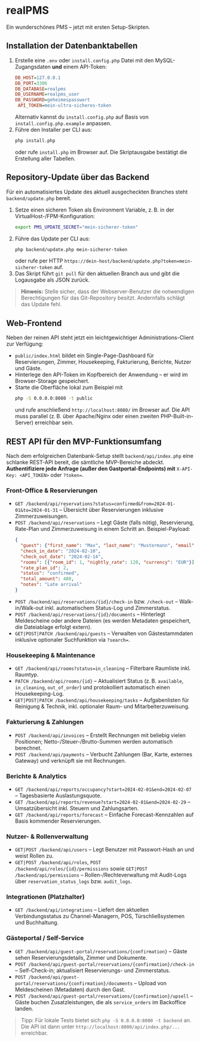 # realPMS

Ein wunderschönes PMS – jetzt mit ersten Setup-Skripten.

## Installation der Datenbanktabellen

1. Erstelle eine `.env` oder `install.config.php` Datei mit den MySQL-Zugangsdaten **und** einem API-Token:
   ```ini
   DB_HOST=127.0.0.1
   DB_PORT=3306
   DB_DATABASE=realpms
   DB_USERNAME=realpms_user
   DB_PASSWORD=geheimespasswort
    API_TOKEN=mein-ultra-sicheres-token
   ```
   Alternativ kannst du `install.config.php` auf Basis von `install.config.php.example` anpassen.
2. Führe den Installer per CLI aus:
   ```bash
   php install.php
   ```
   oder rufe `install.php` im Browser auf. Die Skriptausgabe bestätigt die Erstellung aller Tabellen.

## Repository-Update über das Backend

Für ein automatisiertes Update des aktuell ausgecheckten Branches steht `backend/update.php` bereit.

1. Setze einen sicheren Token als Environment Variable, z. B. in der VirtualHost-/FPM-Konfiguration:
   ```bash
   export PMS_UPDATE_SECRET="mein-sicherer-token"
   ```
2. Führe das Update per CLI aus:
   ```bash
   php backend/update.php mein-sicherer-token
   ```
   oder rufe per HTTP `https://dein-host/backend/update.php?token=mein-sicherer-token` auf.
3. Das Skript führt `git pull` für den aktuellen Branch aus und gibt die Logausgabe als JSON zurück.

> **Hinweis:** Stelle sicher, dass der Webserver-Benutzer die notwendigen Berechtigungen für das Git-Repository besitzt. Andernfalls schlägt das Update fehl.

## Web-Frontend

Neben der reinen API steht jetzt ein leichtgewichtiger Administrations-Client zur Verfügung:

- `public/index.html` bildet ein Single-Page-Dashboard für Reservierungen, Zimmer, Housekeeping, Fakturierung, Berichte, Nutzer und Gäste.
- Hinterlege den API-Token im Kopfbereich der Anwendung – er wird im Browser-Storage gespeichert.
- Starte die Oberfläche lokal zum Beispiel mit
  ```bash
  php -S 0.0.0.0:8080 -t public
  ```
  und rufe anschließend `http://localhost:8080/` im Browser auf. Die API muss parallel (z. B. über Apache/Nginx oder einen zweiten PHP-Built-in-Server) erreichbar sein.

## REST API für den MVP-Funktionsumfang

Nach dem erfolgreichen Datenbank-Setup stellt `backend/api/index.php` eine schlanke REST-API bereit, die sämtliche MVP-Bereiche abdeckt. **Authentifiziere jede Anfrage (außer den Gastportal-Endpoints) mit** `X-API-Key: <API_TOKEN>` oder `?token=`.

### Front-Office & Reservierungen
- `GET /backend/api/reservations?status=confirmed&from=2024-01-01&to=2024-01-31` – Übersicht über Reservierungen inklusive Zimmerzuweisungen.
- `POST /backend/api/reservations` – Legt Gäste (falls nötig), Reservierung, Rate-Plan und Zimmerzuweisung in einem Schritt an. Beispiel-Payload:
  ```json
  {
    "guest": {"first_name": "Max", "last_name": "Mustermann", "email": "max@example.com"},
    "check_in_date": "2024-02-10",
    "check_out_date": "2024-02-14",
    "rooms": [{"room_id": 1, "nightly_rate": 120, "currency": "EUR"}],
    "rate_plan_id": 2,
    "status": "confirmed",
    "total_amount": 480,
    "notes": "Late arrival"
  }
  ```
- `POST /backend/api/reservations/{id}/check-in` bzw. `/check-out` – Walk-in/Walk-out inkl. automatischem Status-Log und Zimmerstatus.
- `POST /backend/api/reservations/{id}/documents` – Hinterlegt Meldescheine oder andere Dateien (es werden Metadaten gespeichert, die Dateiablage erfolgt extern).
- `GET|POST|PATCH /backend/api/guests` – Verwalten von Gästestammdaten inklusive optionaler Suchfunktion via `?search=`.

### Housekeeping & Maintenance
- `GET /backend/api/rooms?status=in_cleaning` – Filterbare Raumliste inkl. Raumtyp.
- `PATCH /backend/api/rooms/{id}` – Aktualisiert Status (z. B. `available`, `in_cleaning`, `out_of_order`) und protokolliert automatisch einen Housekeeping-Log.
- `GET|POST|PATCH /backend/api/housekeeping/tasks` – Aufgabenlisten für Reinigung & Technik, inkl. optionaler Raum- und Mitarbeiterzuweisung.

### Fakturierung & Zahlungen
- `POST /backend/api/invoices` – Erstellt Rechnungen mit beliebig vielen Positionen; Netto-/Steuer-/Brutto-Summen werden automatisch berechnet.
- `POST /backend/api/payments` – Verbucht Zahlungen (Bar, Karte, externes Gateway) und verknüpft sie mit Rechnungen.

### Berichte & Analytics
- `GET /backend/api/reports/occupancy?start=2024-02-01&end=2024-02-07` – Tagesbasierte Auslastungsquote.
- `GET /backend/api/reports/revenue?start=2024-02-01&end=2024-02-29` – Umsatzübersicht inkl. Steuern und Zahlungsarten.
- `GET /backend/api/reports/forecast` – Einfache Forecast-Kennzahlen auf Basis kommender Reservierungen.

### Nutzer- & Rollenverwaltung
- `GET|POST /backend/api/users` – Legt Benutzer mit Passwort-Hash an und weist Rollen zu.
- `GET|POST /backend/api/roles`, `POST /backend/api/roles/{id}/permissions` sowie `GET|POST /backend/api/permissions` – Rollen-/Rechteverwaltung mit Audit-Logs über `reservation_status_logs` bzw. `audit_logs`.

### Integrationen (Platzhalter)
- `GET /backend/api/integrations` – Liefert den aktuellen Verbindungsstatus zu Channel-Managern, POS, Türschließsystemen und Buchhaltung.

### Gästeportal / Self-Service
- `GET /backend/api/guest-portal/reservations/{confirmation}` – Gäste sehen Reservierungsdetails, Zimmer und Dokumente.
- `POST /backend/api/guest-portal/reservations/{confirmation}/check-in` – Self-Check-in; aktualisiert Reservierungs- und Zimmerstatus.
- `POST /backend/api/guest-portal/reservations/{confirmation}/documents` – Upload von Meldescheinen (Metadaten) durch den Gast.
- `POST /backend/api/guest-portal/reservations/{confirmation}/upsell` – Gäste buchen Zusatzleistungen, die als `service_orders` im Backoffice landen.

> Tipp: Für lokale Tests bietet sich `php -S 0.0.0.0:8000 -t backend` an. Die API ist dann unter `http://localhost:8000/api/index.php/...` erreichbar.
